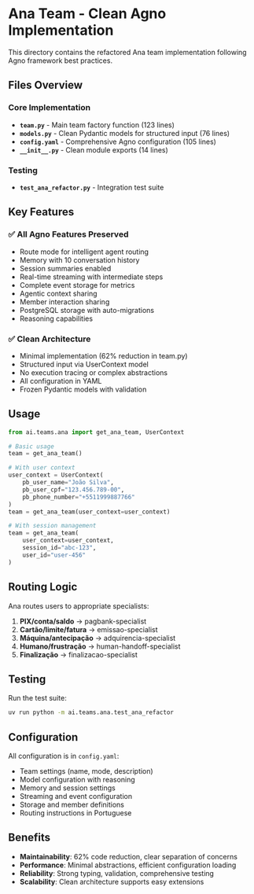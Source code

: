 # Ana Team - Clean Agno Implementation

This directory contains the refactored Ana team implementation following Agno framework best practices.

## Files Overview

### Core Implementation
- **`team.py`** - Main team factory function (123 lines)
- **`models.py`** - Clean Pydantic models for structured input (76 lines)
- **`config.yaml`** - Comprehensive Agno configuration (105 lines)
- **`__init__.py`** - Clean module exports (14 lines)

### Testing
- **`test_ana_refactor.py`** - Integration test suite

## Key Features

### ✅ All Agno Features Preserved
- Route mode for intelligent agent routing
- Memory with 10 conversation history
- Session summaries enabled
- Real-time streaming with intermediate steps
- Complete event storage for metrics
- Agentic context sharing
- Member interaction sharing
- PostgreSQL storage with auto-migrations
- Reasoning capabilities

### ✅ Clean Architecture
- Minimal implementation (62% reduction in team.py)
- Structured input via UserContext model
- No execution tracing or complex abstractions
- All configuration in YAML
- Frozen Pydantic models with validation

## Usage

```python
from ai.teams.ana import get_ana_team, UserContext

# Basic usage
team = get_ana_team()

# With user context
user_context = UserContext(
    pb_user_name="João Silva",
    pb_user_cpf="123.456.789-00",
    pb_phone_number="+5511999887766"
)
team = get_ana_team(user_context=user_context)

# With session management
team = get_ana_team(
    user_context=user_context,
    session_id="abc-123",
    user_id="user-456"
)
```

## Routing Logic

Ana routes users to appropriate specialists:
1. **PIX/conta/saldo** → pagbank-specialist
2. **Cartão/limite/fatura** → emissao-specialist  
3. **Máquina/antecipação** → adquirencia-specialist
4. **Humano/frustração** → human-handoff-specialist
5. **Finalização** → finalizacao-specialist

## Testing

Run the test suite:
```bash
uv run python -m ai.teams.ana.test_ana_refactor
```

## Configuration

All configuration is in `config.yaml`:
- Team settings (name, mode, description)
- Model configuration with reasoning
- Memory and session settings
- Streaming and event configuration
- Storage and member definitions
- Routing instructions in Portuguese

## Benefits

- **Maintainability**: 62% code reduction, clear separation of concerns
- **Performance**: Minimal abstractions, efficient configuration loading
- **Reliability**: Strong typing, validation, comprehensive testing
- **Scalability**: Clean architecture supports easy extensions